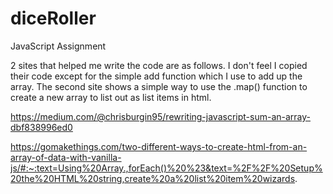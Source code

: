 # diceRoller
 JavaScript Assignment

2 sites that helped me write the code are as follows. I don't feel I copied their code except for the simple add function which I use to add up the array. The second site shows a simple way to use the .map() function to create a new array to list out as list items in html.

https://medium.com/@chrisburgin95/rewriting-javascript-sum-an-array-dbf838996ed0

https://gomakethings.com/two-different-ways-to-create-html-from-an-array-of-data-with-vanilla-js/#:~:text=Using%20Array.,forEach()%20%23&text=%2F%2F%20Setup%20the%20HTML%20string,create%20a%20list%20item%20wizards.